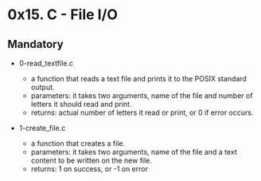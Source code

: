 # 0x15. C - File I/O

## Mandatory

- 0-read_textfile.c
  - a function that reads a text file and prints it to the POSIX standard output.
  - parameters: it takes two arguments, name of the file and number of letters it should read and print.
  - returns: actual number of letters it read or print, or 0 if error occurs.

- 1-create_file.c
  - a function that creates a file.
  - parameters: it takes two arguments, name of the file and a text content to be written on the new file.
  - returns: 1 on success, or -1 on error
